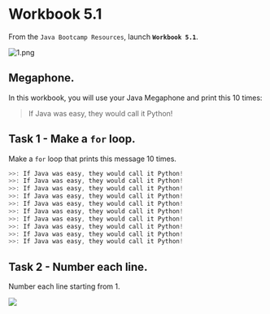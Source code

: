 # Workbook 5.1

From the `Java Bootcamp Resources`, launch **`Workbook 5.1`**.

![1.png](https://firebasestorage.googleapis.com/v0/b/learnthepart-75aed.appspot.com/o/images%2F7a57d41b-e14c-4a72-9653-3cc00dfc2ca0?alt=media&token=9e37ad99-9f29-4845-bec0-a2e81575b47a)
## Megaphone.

In this workbook, you will use your Java Megaphone and print this 10 times:

> If Java was easy, they would call it Python!

## Task 1 - Make a `for` loop.

Make a `for` loop that prints this message 10 times.

```java
>>﻿: If Java was easy, they would call it Python!
>>﻿: If Java was easy, they would call it Python!
>>﻿: If Java was easy, they would call it Python!
>>﻿: If Java was easy, they would call it Python!
>>﻿: If Java was easy, they would call it Python!
>>﻿: If Java was easy, they would call it Python!
>>﻿: If Java was easy, they would call it Python!
>>﻿: If Java was easy, they would call it Python!
>>﻿: If Java was easy, they would call it Python!
>>﻿: If Java was easy, they would call it Python!
```

## Task 2 - Number each line.

Number each line starting from 1.

![](https://firebasestorage.googleapis.com/v0/b/learnthepart-75aed.appspot.com/o/images%2Fd5440a20-73eb-4d2c-b01f-01455647dd66?alt=media&token=d59a7d03-9fbe-44d6-bfb7-da3e5469a4bd)
